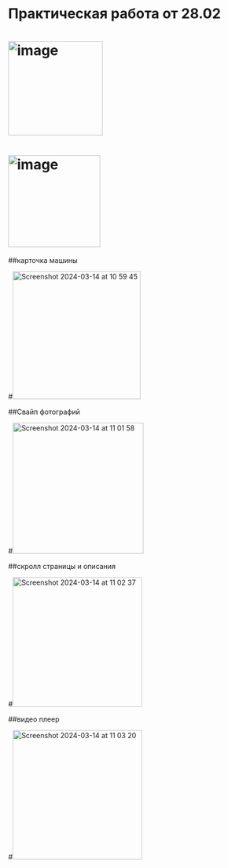 <h1> Практическая работа от 28.02</h1>

# <img width="192" alt="image" src="https://github.com/GovnoCoder78/RussianCars/assets/148610971/d1830d5f-098a-4ee7-8046-54075bb6b7b9">
# <img width="187" alt="image" src="https://github.com/GovnoCoder78/RussianCars/assets/148610971/711647ea-943e-44b2-9a31-7bb286c7136b">

##карточка машины

#<img width="260" alt="Screenshot 2024-03-14 at 10 59 45" src="https://github.com/GovnoCoder78/RussianCars/assets/148610971/1ad8a5aa-d374-4278-99e1-a7a573e696a8">

##Свайп фотографий

#<img width="266" alt="Screenshot 2024-03-14 at 11 01 58" src="https://github.com/GovnoCoder78/RussianCars/assets/148610971/30b6092c-0fe7-4b03-b609-8bf3df575cb6">

##скролл страницы и описания

#<img width="263" alt="Screenshot 2024-03-14 at 11 02 37" src="https://github.com/GovnoCoder78/RussianCars/assets/148610971/b332d7f1-3b58-4a8c-a315-9a381b2500e3">

##видео плеер

#<img width="263" alt="Screenshot 2024-03-14 at 11 03 20" src="https://github.com/GovnoCoder78/RussianCars/assets/148610971/a12f52ed-5f78-48bd-99fc-82903fd16da6">
